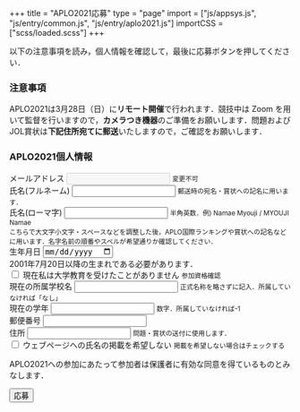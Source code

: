 +++
title = "APLO2021応募"
type = "page"
import = ["js/appsys.js", "js/entry/common.js", "js/entry/aplo2021.js"]
importCSS = ["scss/loaded.scss"]
+++

以下の注意事項を読み，個人情報を確認して，最後に応募ボタンを押してください．

### 注意事項

APLO2021は3月28日（日）に**リモート開催**で行われます．競技中は Zoom を用いて監督を行いますので，**カメラつき機器**のご準備をお願いします．問題およびJOL賞状は**下記住所宛てに郵送**いたしますので，ご確認をお願いします．

### APLO2021個人情報

<div id="app-cont-info" class="mb-4">
    <form onsubmit="infoSubmit(); return false;" class="needs-validation">
        <div class="form-group">
          <label for="input-email">メールアドレス</label>
          <input disabled type="email" class="form-control-plaintext" id="input-email" aria-describedby="input-emailHelp">
          <small id="input-emailHelp" class="form-text text-muted">変更不可</small>
        </div>
        <div class="form-group was-validated">
          <label for="input-name">氏名(フルネーム)</label>
          <input required class="form-control" id="input-name">
          <small id="input-name-roman-help" class="form-text text-muted">郵送時の宛名・賞状への記名に用います．</small>
        </div>
        <div class="form-group was-validated">
            <label for="input-name-roman">氏名(ローマ字)</label>
            <input required pattern="^[0-9A-Za-z\s]+$" class="form-control" id="input-name-roman" aria-describedby="input-name-roman-help">
            <small id="input-name-roman-help" class="form-text text-muted">半角英数．例) Namae Myouji / MYOUJI Namae<br>こちらで大文字小文字・スペースなどを調整した後，APLO国際ランキングや賞状への記名などに用います．名字名前の順番やスペルが希望通りか確認してください．</small>
        </div>
        <div id="form-birthdate" class="form-group was-validated">
            <label for="input-birthdate">生年月日</label>
            <input required min="2001-07-20" type="date" class="form-control" id="input-birthdate">
            <div class="invalid-feedback">2001年7月20日以降の生まれである必要があります．</div>
        </div>
        <div class="form-group was-validated">
            <div class="custom-control custom-checkbox">
                <input required type="checkbox" class="custom-control-input" id="input-pre-university" aria-describedby="input-pre-university-help">
                <label class="custom-control-label" for="input-pre-university">現在私は大学教育を受けたことがありません</label>
                <small id="input-pre-university-help" class="form-text text-muted">参加資格確認</small>
            </div>
        </div>
        <div class="form-group was-validated spot-award-delete">
            <label for="input-school-name">現在の所属学校名</label>
            <input required type="text" class="form-control" id="input-school-name" aria-describedby="input-school-name-help">
            <small id="input-school-name-help" class="form-text text-muted">正式名称を略さずに記入．所属していなければ「なし」</small>
        </div>
        <div class="form-group was-validated spot-award-delete">
            <label for="input-grade">現在の学年</label>
            <input required type="number" class="form-control" id="input-grade" aria-describedby="input-grade-help">
            <small id="input-grade-help" class="form-text text-muted">数字．所属していなければ-1</small>
        </div>
        <div class="form-group was-validated">
            <label for="input-zipcode">郵便番号</label>
            <input required pattern="^[0-9]+$" class="form-control" id="input-zipcode" aria-describedby="input-zipcode-help">
            <small id="input-zipcode-help" class="form-text text-muted"></small>
        </div>
        <div class="form-group was-validated">
            <label for="input-address">住所</label>
            <input required class="form-control" id="input-address" aria-describedby="input-address-help">
            <small id="input-address-help" class="form-text text-muted">問題・賞状の送付に使用します．</small>
        </div>
        <div class="form-group spot-award-delete">
            <div class="custom-control custom-checkbox">
                <input type="checkbox" class="custom-control-input" id="input-publish" aria-describedby="input-publish-help">
                <label class="custom-control-label" for="input-publish">ウェブページへの氏名の掲載を希望しない</label>
                <small id="input-publish-help" class="form-text text-muted">掲載を希望しない場合はチェックする</small>
            </div>
        </div>
        <div class="form-group spot-award-delete">
            <p>APLO2021への参加にあたって参加者は保護者に有効な同意を得ているものとみなします．</p>
        </div>
        <button id="update-info" type="submit" class="btn btn-primary">応募</button>
      </form>
</div>
